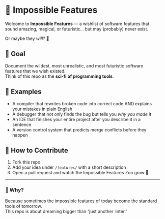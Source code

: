 # 🚀 Impossible Features

Welcome to **Impossible Features** — a wishlist of software features that sound amazing, magical, or futuristic… but may (probably) never exist.  

Or maybe they *will*? 👀

## 🎯 Goal
Document the wildest, most unrealistic, and most futuristic software features that we wish existed.  
Think of this repo as the **sci-fi of programming tools**.

## 🧩 Examples
- A compiler that rewrites broken code into correct code AND explains your mistakes in plain English  
- A debugger that not only finds the bug but tells you *why you made it*  
- An IDE that finishes your entire project after you describe it in a sentence  
- A version control system that predicts merge conflicts before they happen  

## 📌 How to Contribute
1. Fork this repo  
2. Add your idea under `/features/` with a short description  
3. Open a pull request and watch the Impossible Features Zoo grow 🚀  

---

### 🤔 Why?
Because sometimes the impossible features of today become the standard tools of tomorrow.  
This repo is about dreaming bigger than “just another linter.”  

